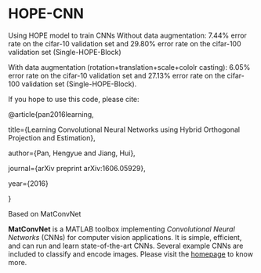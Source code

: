 # HOPE-CNN
Using HOPE model to train CNNs
Without data augmentation: 7.44% error rate on the cifar-10 validation set and 29.80% error rate on the cifar-100 validation set (Single-HOPE-Block)

With data augmentation (rotation+translation+scale+cololr casting): 6.05% error rate on the cifar-10 validation set and 27.13% error rate on the cifar-100 validation set (Single-HOPE-Block).

If you hope to use this code, please cite:

@article{pan2016learning,

  title={Learning Convolutional Neural Networks using Hybrid Orthogonal Projection and Estimation},
  
  author={Pan, Hengyue and Jiang, Hui},
  
  journal={arXiv preprint arXiv:1606.05929},
  
  year={2016}
  
  }

Based on MatConvNet

**MatConvNet** is a MATLAB toolbox implementing *Convolutional Neural
Networks* (CNNs) for computer vision applications. It is simple,
efficient, and can run and learn state-of-the-art CNNs. Several
example CNNs are included to classify and encode images. Please visit
the [homepage](http://www.vlfeat.org/matconvnet) to know more.
